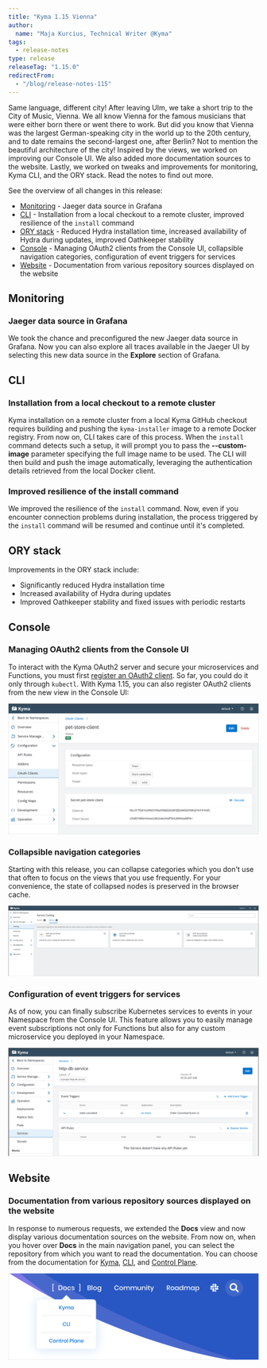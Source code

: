 ```yaml
---
title: "Kyma 1.15 Vienna"
author:
  name: "Maja Kurcius, Technical Writer @Kyma"
tags:
  - release-notes
type: release
releaseTag: "1.15.0"
redirectFrom:
  - "/blog/release-notes-115"
---
```


Same language, different city!
After leaving Ulm, we take a short trip to the City of Music, Vienna.
We all know Vienna for the famous musicians that were either born there or went there to work.
But did you know that Vienna was the largest German-speaking city in the world up to the 20th century, and to date remains the second-largest one, after Berlin?
Not to mention the beautiful architecture of the city!
Inspired by the views, we worked on improving our Console UI.
We also added more documentation sources to the website.
Lastly, we worked on tweaks and improvements for monitoring, Kyma CLI, and the ORY stack.
Read the notes to find out more.

<!-- overview -->

See the overview of all changes in this release:

- [Monitoring](#monitoring) - Jaeger data source in Grafana
- [CLI](#cli) - Installation from a local checkout to a remote cluster, improved resilience of the `install` command
- [ORY stack](#ory-stack) - Reduced Hydra installation time, increased availability of Hydra during updates, improved Oathkeeper stability
- [Console](#console) - Managing OAuth2 clients from the Console UI, collapsible navigation categories, configuration of event triggers for services
- [Website](#website) - Documentation from various repository sources displayed on the website

## Monitoring

### Jaeger data source in Grafana

We took the chance and preconfigured the new Jaeger data source in Grafana. Now you can also explore all traces available in the Jaeger UI by selecting this new data source in the **Explore** section of Grafana.

## CLI

### Installation from a local checkout to a remote cluster

Kyma installation on a remote cluster from a local Kyma GitHub checkout requires building and pushing the `kyma-installer` image to a remote Docker registry. From now on, CLI takes care of this process. When the `install` command detects such a setup, it will prompt you to pass the **--custom-image** parameter specifying the full image name to be used. The CLI will then build and push the image automatically, leveraging the authentication details retrieved from the local Docker client.

###  Improved resilience of the install command

We improved the resilience of the `install` command. Now, even if you encounter connection problems during installation, the process triggered by the `install` command will be resumed and continue until it's completed.

## ORY stack

Improvements in the ORY stack include:

* Significantly reduced Hydra installation time
* Increased availability of Hydra during updates
* Improved Oathkeeper stability and fixed issues with periodic restarts

## Console

### Managing OAuth2 clients from the Console UI

To interact with the Kyma OAuth2 server and secure your microservices and Functions, you must first [register an OAuth2 client](https://github.com/kyma-project/kyma/blob/release-1.15/docs/security/03-06-oauth2-server.md#register-an-oauth2-client). 
So far, you could do it only through `kubectl`.
With Kyma 1.15, you can also register OAuth2 clients from the new view in the Console UI:

![OAuth2 clients in the Console UI](./OAuth2-clients-console.png)

### Collapsible navigation categories

Starting with this release, you can collapse categories which you don't use that often to focus on the views that you use frequently.
For your convenience, the state of collapsed nodes is preserved in the browser cache.  

![Collapsible navigation categories](./collapsible-navigation.png)

### Configuration of event triggers for services

As of now, you can finally subscribe Kubernetes services to events in your Namespace from the Console UI.
This feature allows you to easily manage event subscriptions not only for Functions but also for any custom microservice you deployed in your Namespace.  

![Event triggers for services](./event-triggers-for-services.png)

## Website

### Documentation from various repository sources displayed on the website

In response to numerous requests, we extended the **Docs** view and now display various documentation sources on the website.
From now on, when you hover over **Docs** in the main navigation panel, you can select the repository from which you want to read the documentation.
You can choose from the documentation for [Kyma](https://kyma-project.io/docs/kyma/latest), [CLI](https://kyma-project.io/docs/cli/), and [Control Plane](https://kyma-project.io/docs/control-plane/).

![Documentation from various repositories](./docs-different-repos.png)
